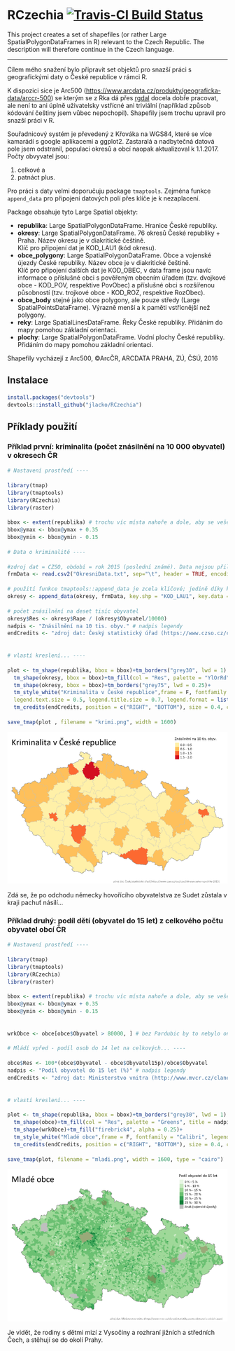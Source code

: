 # RCzechia  [![Travis-CI Build Status](https://travis-ci.org/jlacko/RCzechia.svg?branch=master)](https://travis-ci.org/jlacko/RCzechia)

This project creates a set of shapefiles (or rather Large SpatialPolygonDataFrames in R) relevant to the Czech Republic. The description will therefore continue in the Czech language.
- - - - - 
Cílem mého snažení bylo připravit set objektů pro snazší práci s geografickými daty o České republice v rámci R. 

K dispozici sice je Arc500 (https://www.arcdata.cz/produkty/geograficka-data/arccr-500) se kterým se z Rka dá přes [rgdal](https://cran.r-project.org/web/packages/rgdal/index.html) docela dobře pracovat, ale není to ani úplně uživatelsky vstřícné ani triviální (například způsob kódování češtiny jsem vůbec nepochopil). Shapefily jsem trochu upravil pro snazší práci v R.

Souřadnicový systém je převedený z Křováka na WGS84, které se více kamarádí s google aplikacemi a ggplot2. Zastaralá a nadbytečná datová pole jsem odstranil, populaci okresů a obcí naopak aktualizoval k 1.1.2017. Počty obvyvatel jsou:  
1) celkové a  
2) patnáct plus.

Pro práci s daty velmi doporučuju package `tmaptools`. Zejména funkce `append_data` pro připojení datových polí přes klíče je k nezaplacení.

Package obsahuje tyto Large Spatial objekty:
* **republika**: Large SpatialPolygonDataFrame. Hranice České republiky.
* **okresy**: Large SpatialPolygonDataFrame. 76 okresů České republiky + Praha. Název okresu je v diakritické češtině.  
Klíč pro připojení dat je KOD_LAU1 (kód okresu).
* **obce_polygony**: Large SpatialPolygonDataFrame. Obce a vojenské újezdy České republiky. Název obce je v diakritické češtině.  
Klíč pro připojení dalších dat je  KOD_OBEC, v data frame jsou navíc informace o příslušné obci s pověřeným obecním úřadem (tzv. dvojkové obce - KOD_POV, respektive PovObec) a příslušné obci s rozšířenou působností (tzv. trojkové obce - KOD_ROZ, respektive RozObec).
* **obce_body** stejné jako obce polygony, ale pouze středy (Large SpatialPointsDataFrame). Výrazně menší a k paměti vstřícnější než polygony.
* **reky**: Large SpatialLinesDataFrame. Řeky České republiky. Přidáním do mapy pomohou základní orientaci.  
* **plochy**: Large SpatialPolygonDataFrame. Vodní plochy České republiky. Přidáním do mapy pomohou základní orientaci.  

Shapefily vycházejí z Arc500, ©ArcČR, ARCDATA PRAHA, ZÚ, ČSÚ, 2016

## Instalace  
``` R
install.packages("devtools")  
devtools::install_github("jlacko/RCzechia")
```

## Příklady použití
### Příklad první: kriminalita (počet znásilnění na 10 000 obyvatel) v okresech ČR
``` R
# Nastavení prostředí ----

library(tmap)
library(tmaptools)
library(RCzechia)
library(raster)

bbox <- extent(republika) # trochu víc místa nahoře a dole, aby se vešel nadpis & legenda
bbox@ymax <- bbox@ymax + 0.35
bbox@ymin <- bbox@ymin - 0.15

# Data o kriminalitě ----

#zdroj dat = CZSO, období = rok 2015 (poslední známé). Data nejsou přiložena.
frmData <- read.csv2("OkresniData.txt", sep="\t", header = TRUE, encoding = "UTF-8")

# použití funkce tmaptools::append_data je zcela klíčové; jedině díky klíči jsou data konzistentní.
okresy <- append_data(okresy, frmData, key.shp = "KOD_LAU1", key.data = "LAU1")

# počet znásilnění na deset tisíc obyvatel
okresy$Res <- okresy$Rape / (okresy$Obyvatel/10000)
nadpis <- "Znásilnění na 10 tis. obyv." # nadpis legendy
endCredits <- "zdroj dat: Český statistický úřad (https://www.czso.cz/csu/czso/okresy-ceske-republiky-2015)"


# vlastí kreslení... ----

plot <- tm_shape(republika, bbox = bbox)+tm_borders("grey30", lwd = 1) +
  tm_shape(okresy, bbox = bbox)+tm_fill(col = "Res", palette = "YlOrRd", title = nadpis)+
  tm_shape(okresy, bbox = bbox)+tm_borders("grey75", lwd = 0.25)+
  tm_style_white("Kriminalita v České republice",frame = F, fontfamily = "Calibri", 
  legend.text.size = 0.5, legend.title.size = 0.7, legend.format = list(text.separator=  "-"))+
  tm_credits(endCredits, position = c("RIGHT", "BOTTOM"), size = 0.4, col = "grey35")

save_tmap(plot , filename = "krimi.png", width = 1600)
```
![](krimi.png)

Zdá se, že po odchodu německy hovořícího obyvatelstva ze Sudet zůstala v kraji pachuť násilí...

### Příklad druhý: podíl dětí (obyvatel do 15 let) z celkového počtu obyvatel obcí ČR

``` R
# Nastavení prostředí ----

library(tmap)
library(tmaptools)
library(RCzechia)
library(raster)

bbox <- extent(republika) # trochu víc místa nahoře a dole, aby se vešel nadpis legenda
bbox@ymax <- bbox@ymax + 0.35
bbox@ymin <- bbox@ymin - 0.15


wrkObce <- obce[obce$Obyvatel > 80000, ] # bez Pardubic by to nebylo ono...

# Mládí vpřed - podíl osob do 14 let na celkových... ----

obce$Res <- 100*(obce$Obyvatel - obce$Obyvatel15p)/obce$Obyvatel
nadpis <- "Podíl obyvatel do 15 let (%)" # nadpis legendy
endCredits <- "zdroj dat: Ministerstvo vnitra (http://www.mvcr.cz/clanek/statistiky-pocty-obyvatel-v-obcich.aspx)"


# vlastí kreslení... ----

plot <- tm_shape(republika, bbox = bbox)+tm_borders("grey30", lwd = 1) +
  tm_shape(obce)+tm_fill(col = "Res", palette = "Greens", title = nadpis, textNA = "Jinak (vojenské újezdy)", legend.format=list(fun=function(x) paste0(formatC(x, digits=0, format="f"), " %")))+
  tm_shape(wrkObce)+tm_fill("firebrick4", alpha = 0.25)+
  tm_style_white("Mladé obce",frame = F, fontfamily = "Calibri", legend.text.size = 0.5, legend.title.size = 0.7, legend.format =  list(text.separator=  "-"))+
  tm_credits(endCredits, position = c("RIGHT", "BOTTOM"), size = 0.4, col = "grey35")

save_tmap(plot, filename = "mladi.png", width = 1600, type = "cairo")
```
![](mladi.png)

Je vidět, že rodiny s dětmi mizí z Vysočiny a rozhraní jižních a středních Čech, a stěhují se do okolí Prahy.
